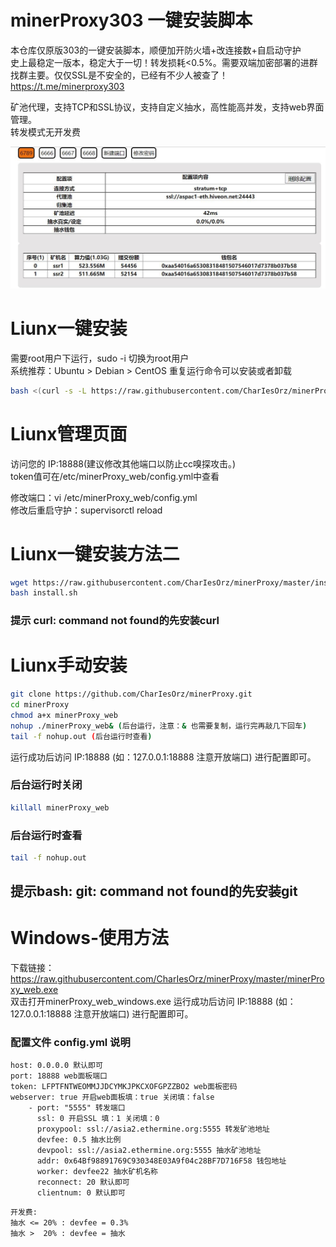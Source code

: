 # minerProxy303 一键安装脚本
本仓库仅原版303的一键安装脚本，顺便加开防火墙+改连接数+自启动守护  
史上最稳定一版本，稳定大于一切！转发损耗<0.5%。需要双端加密部署的进群找群主要。仅仅SSL是不安全的，已经有不少人被查了！
https://t.me/minerproxy303

矿池代理，支持TCP和SSL协议，支持自定义抽水，高性能高并发，支持web界面管理。    
转发模式无开发费
    
![(web页面.jpg](web页面.jpg)
# Liunx一键安装

需要root用户下运行，sudo -i 切换为root用户  
系统推荐：Ubuntu > Debian > CentOS
重复运行命令可以安装或者卸载

```bash
bash <(curl -s -L https://raw.githubusercontent.com/CharIesOrz/minerProxy/master/install.sh)
```

# Liunx管理页面

访问您的 IP:18888(建议修改其他端口以防止cc嗅探攻击。)     
token值可在/etc/minerProxy_web/config.yml中查看

 
修改端口：vi /etc/minerProxy_web/config.yml  
修改后重启守护：supervisorctl reload 


# Liunx一键安装方法二
```bash
wget https://raw.githubusercontent.com/CharIesOrz/minerProxy/master/install.sh
bash install.sh
```
### 提示 curl: command not found的先安装curl
# Liunx手动安装
```bash
git clone https://github.com/CharIesOrz/minerProxy.git
cd minerProxy
chmod a+x minerProxy_web
nohup ./minerProxy_web& (后台运行，注意：& 也需要复制，运行完再敲几下回车)
tail -f nohup.out (后台运行时查看)
``` 
运行成功后访问 IP:18888 (如：127.0.0.1:18888 注意开放端口) 进行配置即可。  
### 后台运行时关闭
```bash
killall minerProxy_web
```
### 后台运行时查看
```bash
tail -f nohup.out
```
## 提示bash: git: command not found的先安装git
# Windows-使用方法
下载链接：https://raw.githubusercontent.com/CharIesOrz/minerProxy/master/minerProxy_web.exe    
双击打开minerProxy_web_windows.exe 运行成功后访问 IP:18888 (如：127.0.0.1:18888 注意开放端口) 进行配置即可。

### 配置文件 config.yml 说明
```
host: 0.0.0.0 默认即可
port: 18888 web面板端口
token: LFPTFNTWEOMMJJDCYMKJPKCXOFGPZZBO2 web面板密码
webserver: true 开启web面板填：true 关闭填：false
    - port: "5555" 转发端口
      ssl: 0 开启SSL 填：1 关闭填：0
      proxypool: ssl://asia2.ethermine.org:5555 转发矿池地址
      devfee: 0.5 抽水比例
      devpool: ssl://asia2.ethermine.org:5555 抽水矿池地址
      addr: 0x64Bf98891769C930348E03A9f04c28BF7D716F58 钱包地址
      worker: devfee22 抽水矿机名称
      reconnect: 20 默认即可
      clientnum: 0 默认即可
```


```bigquery
开发费:
抽水 <= 20% : devfee = 0.3%
抽水 >  20% : devfee = 抽水
```
